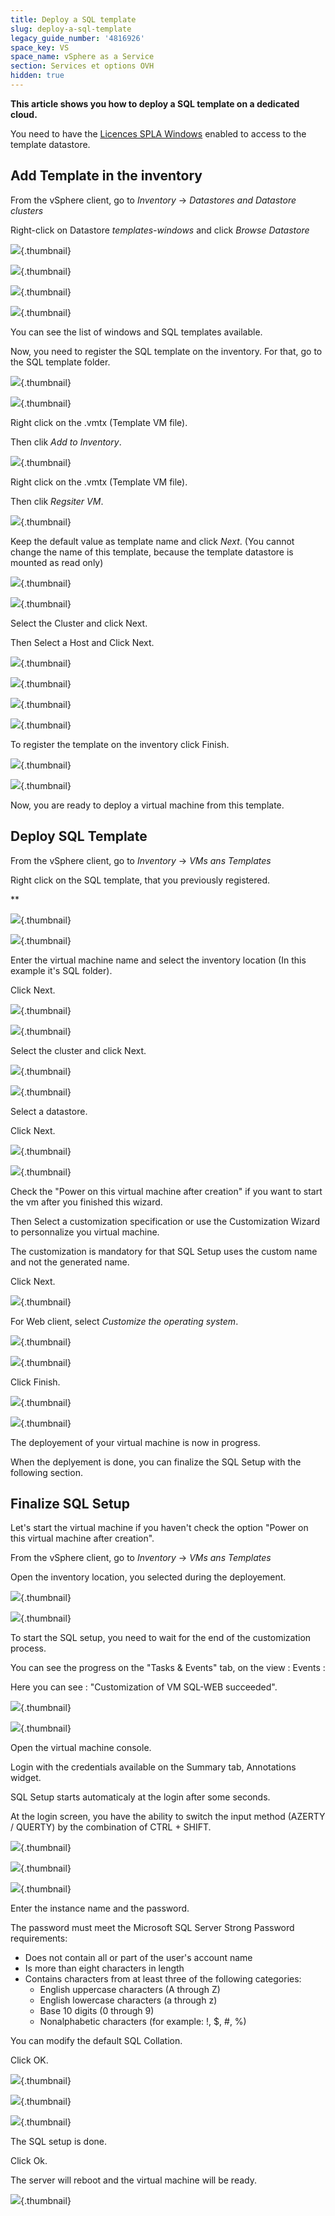 ```yaml
---
title: Deploy a SQL template
slug: deploy-a-sql-template
legacy_guide_number: '4816926'
space_key: VS
space_name: vSphere as a Service
section: Services et options OVH
hidden: true
---
```




**This article shows you how to deploy a SQL template on a dedicated cloud.**

You need to have the [Licences SPLA Windows](#) enabled to access to the template datastore.

Add Template in the inventory
-----------------------------

From the vSphere client, go to *Inventory* -&gt; *Datastores and Datastore clusters*

Right-click on Datastore *templates-windows* and click *Browse Datastore*

![](images/Datastores.png){.thumbnail}

![](images/web_datastore.png){.thumbnail}

![](images/browse.png){.thumbnail}

![](images/web_datastore_browse.png){.thumbnail}

You can see the list of windows and SQL templates available.

Now, you need to register the SQL template on the inventory. For that, go to the SQL template folder.

![](images/templates-windows.png){.thumbnail}

![](images/web_list_template.png){.thumbnail}

Right click on the .vmtx (Template VM file).

Then clik *Add to Inventory*.

![](images/addToInventory.png){.thumbnail}

Right click on the .vmtx (Template VM file).

Then clik *Regsiter VM*.

![](images/web_regsiterVM.png){.thumbnail}

Keep the default value as template name and click *Next*. (You cannot change the name of this template, because the template datastore is mounted as read only)

![](images/template_name.png){.thumbnail}

![](images/web_register_name_location.png){.thumbnail}

Select the Cluster and click Next.

Then Select a Host and Click Next.

![](images/template_cluster.png){.thumbnail}

![](images/template_host.png){.thumbnail}

![](images/web_register_cluster.png){.thumbnail}

![](images/web_resgister_host.png){.thumbnail}

To register the template on the inventory click Finish.

![](images/template_finish.png){.thumbnail}

![](images/web_resgister_finish.png){.thumbnail}

Now, you are ready to deploy a virtual machine from this template.

Deploy SQL Template
-------------------

From the vSphere client, go to *Inventory* -&gt; *VMs ans Templates*

Right click on the SQL template, that you previously registered.

**

![](images/deploy_template.png){.thumbnail}

![](images/web_deploy_from_template.png){.thumbnail}

Enter the virtual machine name and select the inventory location (In this example it's SQL folder).

Click Next.

![](images/deploy_name_folder.png){.thumbnail}

![](images/web_deploy_name_folder.png){.thumbnail}

Select the cluster and click Next.

![](images/deploy_cluster.png){.thumbnail}

![](images/web_deploy_cluster.png){.thumbnail}

Select a datastore.

Click Next.

![](images/deploy_datastore.png){.thumbnail}

![](images/web_deploy_datastore.png){.thumbnail}

Check the "Power on this virtual machine after creation" if you want to start the vm after you finished this wizard.

Then Select a customization specification or use the Customization Wizard to personnalize you virtual machine.

The customization is mandatory for that SQL Setup uses the custom name and not the generated name.

Click Next.

![](images/deploy_custo.png){.thumbnail}

For Web client, select *Customize the operating system*.

![](images/web_deploy_options.png){.thumbnail}

![](images/web_deploy_custom.png){.thumbnail}

Click Finish.

![](images/deploy_finish.png){.thumbnail}

![](images/web_deploy_finish.png){.thumbnail}

The deployement of your virtual machine is now in progress.

When the deplyement is done, you can finalize the SQL Setup with the following section.

Finalize SQL Setup
------------------

Let's start the virtual machine if you haven't check the option "Power on this virtual machine after creation".

From the vSphere client, go to *Inventory* -&gt; *VMs ans Templates*

Open the inventory location, you selected during the deployement.

![](images/virtual_machine.png){.thumbnail}

![](images/web_vm.png){.thumbnail}

To start the SQL setup, you need to wait for the end of the customization process.

You can see the progress on the "Tasks & Events" tab, on the view : Events :

Here you can see : "Customization of VM SQL-WEB succeeded".

![](images/customization.png){.thumbnail}

![](images/web_vm_events.png){.thumbnail}

Open the virtual machine console.

Login with the credentials available on the Summary tab, Annotations widget.

SQL Setup starts automaticaly at the login after some seconds.

At the login screen, you have the ability to switch the input method (AZERTY / QUERTY) by the combination of CTRL + SHIFT.

![](images/console.png){.thumbnail}

![](images/login.png){.thumbnail}

![](images/sql.png){.thumbnail}

Enter the instance name and the password.

The password must meet the Microsoft SQL Server Strong Password requirements:

- Does not contain all or part of the user's account name
- Is more than eight characters in length
- Contains characters from at least three of the following categories:
    - English uppercase characters (A through Z)
    - English lowercase characters (a through z)
    - Base 10 digits (0 through 9)
    - Nonalphabetic characters (for example: !, $, \#, %)

You can modify the default SQL Collation.

Click OK.

![](images/progress1.png){.thumbnail}

![](images/progress2.png){.thumbnail}

![](images/sql_done.png){.thumbnail}

The SQL setup is done.

Click Ok.

The server will reboot and the virtual machine will be ready.

![](images/sql_explorer.png){.thumbnail}


